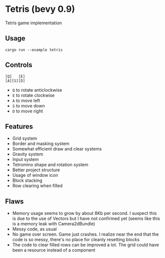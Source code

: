 # Tetris (bevy 0.9)

Tetris game implementation

## Usage
```
cargo run --example tetris
```

## Controls

```
[Q]   [E]
[A][S][D]
```

- `Q` to rotate anticlockwise
- `E` to rotate clockwise
- `A` to move left
- `S` to move down
- `D` to move right

## Features
- Grid system
- Border and masking system
- Somewhat efficient draw and clear systems
- Gravity system
- Input system
- Tetromino shape and rotation system
- Better project structure
- Usage of window icon
- Block stacking
- Row clearing when filled

## Flaws
- Memory usage seems to grow by about 8Kb per second. I suspect this is
  due to the use of Vectors but I have not confirmed yet (seems like
  this is a memory leak with Camera2dBundle)
- Messy code, as usual
- No game over screen. Game just crashes. I realize near the end that
  the code is so messy, there's no place for cleanly resetting blocks
- The code to clear filled rows can be improved a lot. The grid could
  have been a resource instead of a component
